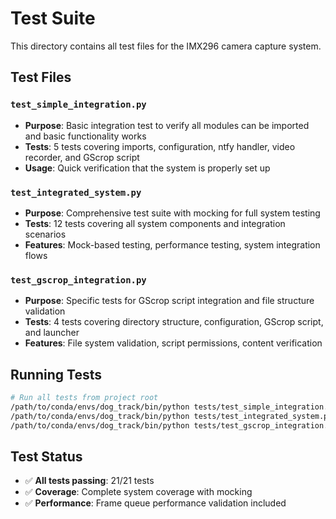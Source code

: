 # Test Suite

This directory contains all test files for the IMX296 camera capture system.

## Test Files

### `test_simple_integration.py`
- **Purpose**: Basic integration test to verify all modules can be imported and basic functionality works
- **Tests**: 5 tests covering imports, configuration, ntfy handler, video recorder, and GScrop script
- **Usage**: Quick verification that the system is properly set up

### `test_integrated_system.py`
- **Purpose**: Comprehensive test suite with mocking for full system testing
- **Tests**: 12 tests covering all system components and integration scenarios
- **Features**: Mock-based testing, performance testing, system integration flows

### `test_gscrop_integration.py`
- **Purpose**: Specific tests for GScrop script integration and file structure validation
- **Tests**: 4 tests covering directory structure, configuration, GScrop script, and launcher
- **Features**: File system validation, script permissions, content verification

## Running Tests

```bash
# Run all tests from project root
/path/to/conda/envs/dog_track/bin/python tests/test_simple_integration.py
/path/to/conda/envs/dog_track/bin/python tests/test_integrated_system.py
/path/to/conda/envs/dog_track/bin/python tests/test_gscrop_integration.py
```

## Test Status
- ✅ **All tests passing**: 21/21 tests
- ✅ **Coverage**: Complete system coverage with mocking
- ✅ **Performance**: Frame queue performance validation included 